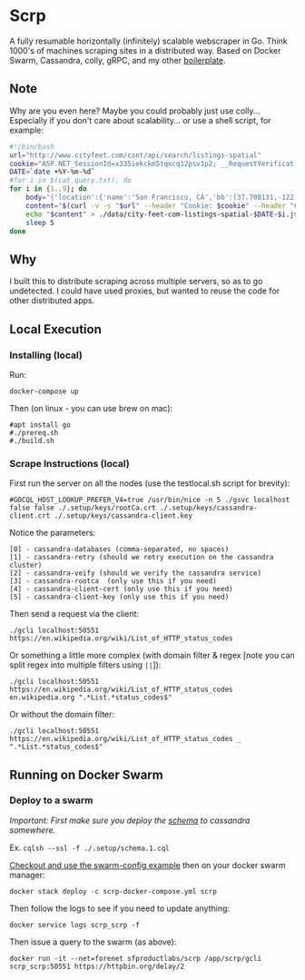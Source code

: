 # Scrp
A fully resumable horizontally (infinitely) scalable webscraper in Go. Think 1000's of machines scraping sites in a distributed way. Based on Docker Swarm, Cassandra, colly, gRPC, and my other [boilerplate](https://github.com/dioptre/gtrpc).

## Note
Why are you even here? Maybe you could probably just use colly... Especially if you don't care about scalability... or use a shell script, for example:
```bash
#!/bin/bash
url="http://www.cityfeet.com/cont/api/search/listings-spatial"
cookie="ASP.NET_SessionId=x335iekckm5tqxcq12psv1p2; __RequestVerificationToken_L2NvbnQ1=FTTyjLMPpvjTLNYvWo5a5yFqhos830-fpyjtxwr4vsVnG8P7_bf5zEEpH4JjY2KfIKgHMuuotd9IyW4iUmSeYRHnLzQ1"
DATE=`date +%Y-%m-%d`
#for i in $(cat query.txt); do
for i in {1..9}; do
    body="{'location':{'name':'San Francisco, CA','bb':[37.708131,-122.51777,37.863424,-122.3570311],'lat':37.7857775,'lng':-122.43740055,'state':'CA','city':'San Francisco','id':'3-19282','level':3},'lt':1,'pt':0,'sort':null,'partnerId':null,'lc':[],'mode':2,'portfolio':-1,'tt':0,'ignoreLocation':false,'KeyWord':null,'rent':{'type':1,'basis':0},'term':'San Francisco, CA','PageNum':$i,'PageSize':30,'state':{'\$type':'Cityfeet.Core.Listing.MultiSearchState, Core','ProviderPosition':{'PDS':$((30 * ($i -1))),'CF':0}}}"
    content="$(curl -v -s "$url" --header "Cookie: $cookie" --header "Content-Type: application/json" --data "$body" --cookie "$cookie")"
    echo "$content" > ./data/city-feet-com-listings-spatial-$DATE-$i.json
    sleep 5
done
```
## Why
I built this to distribute scraping across multiple servers, so as to go undetected. I could have used proxies, but wanted to reuse the code for other distributed apps.

## Local Execution

### Installing (local)
Run:
```
docker-compose up
```
Then (on linux - you can use brew on mac):
```
#apt install go
#./prereq.sh
#./build.sh
```

### Scrape Instructions (local)
First run the server on all the nodes (use the testlocal.sh script for brevity):
```
#GOCQL_HOST_LOOKUP_PREFER_V4=true /usr/bin/nice -n 5 ./gsvc localhost false false ./.setup/keys/rootCa.crt ./.setup/keys/cassandra-client.crt ./.setup/keys/cassandra-client.key
```
Notice the parameters:
```
[0] - cassandra-databases (comma-separated, no spaces)
[1] - cassandra-retry (should we retry execution on the cassandra cluster)
[2] - cassandra-veify (should we verify the cassandra service)
[3] - cassandra-rootca  (only use this if you need)
[4] - cassandra-client-cert (only use this if you need)
[5] - cassandra-client-key (only use this if you need)
```

Then send a request via the client:
```
./gcli localhost:50551 https://en.wikipedia.org/wiki/List_of_HTTP_status_codes
```
Or something a little more complex (with domain filter & regex [note you can split regex into multiple filters using ```||```]):
```
./gcli localhost:50551 https://en.wikipedia.org/wiki/List_of_HTTP_status_codes en.wikipedia.org ".*List.*status_codes$"
```
Or without the domain filter:
```
./gcli localhost:50551 https://en.wikipedia.org/wiki/List_of_HTTP_status_codes _ ".*List.*status_codes$"
```

## Running on Docker Swarm
### Deploy to a swarm
*Important: First make sure you deploy the [schema](https://github.com/sfproductlabs/scrp/blob/master/.setup/schema.1.cql) to cassandra somewhere.*

Ex. ```cqlsh --ssl -f ./.setup/schema.1.cql ```


[Checkout and use the swarm-config example](https://github.com/sfproductlabs/scrp/blob/master/scrp-docker-compose.yml) then on your docker swarm manager:
```
docker stack deploy -c scrp-docker-compose.yml scrp
```
Then follow the logs to see if you need to update anything:
```
docker service logs scrp_scrp -f
```

Then issue a query to the swarm (as above):
```
docker run -it --net=forenet sfproductlabs/scrp /app/scrp/gcli scrp_scrp:50551 https://httpbin.org/delay/2
```
